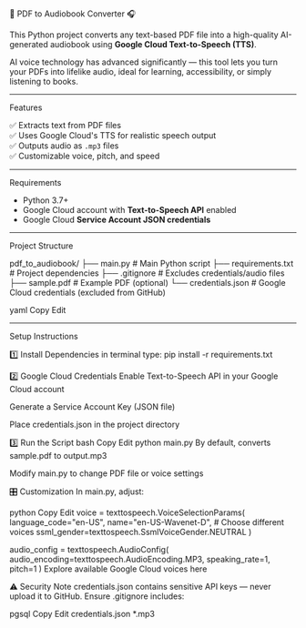 📖 PDF to Audiobook Converter 🎧

This Python project converts any text-based PDF file into a high-quality AI-generated audiobook using **Google Cloud Text-to-Speech (TTS)**.

AI voice technology has advanced significantly — this tool lets you turn your PDFs into lifelike audio, ideal for learning, accessibility, or simply listening to books.

---

Features

✅ Extracts text from PDF files  
✅ Uses Google Cloud's TTS for realistic speech output  
✅ Outputs audio as `.mp3` files  
✅ Customizable voice, pitch, and speed  

---

Requirements

- Python 3.7+  
- Google Cloud account with **Text-to-Speech API** enabled  
- Google Cloud **Service Account JSON credentials**  

---

Project Structure

pdf_to_audiobook/
├── main.py # Main Python script
├── requirements.txt # Project dependencies
├── .gitignore # Excludes credentials/audio files
├── sample.pdf # Example PDF (optional)
└── credentials.json # Google Cloud credentials (excluded from GitHub)

yaml
Copy
Edit

---

Setup Instructions

1️⃣ Install Dependencies
in terminal type:
  pip install -r requirements.txt
  
2️⃣ Google Cloud Credentials
Enable Text-to-Speech API in your Google Cloud account

Generate a Service Account Key (JSON file)

Place credentials.json in the project directory

3️⃣ Run the Script
bash
Copy
Edit
python main.py
By default, converts sample.pdf to output.mp3

Modify main.py to change PDF file or voice settings

🎛️ Customization
In main.py, adjust:

python
Copy
Edit
voice = texttospeech.VoiceSelectionParams(
    language_code="en-US",
    name="en-US-Wavenet-D",  # Choose different voices
    ssml_gender=texttospeech.SsmlVoiceGender.NEUTRAL
)

audio_config = texttospeech.AudioConfig(
    audio_encoding=texttospeech.AudioEncoding.MP3,
    speaking_rate=1,
    pitch=1
)
Explore available Google Cloud voices here

⚠️ Security Note
credentials.json contains sensitive API keys — never upload it to GitHub.
Ensure .gitignore includes:

pgsql
Copy
Edit
credentials.json
*.mp3
